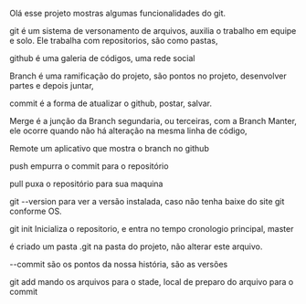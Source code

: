 Olá esse projeto mostras algumas funcionalidades do git.


git é  um sistema de versonamento de arquivos, auxilia o trabalho em equipe e solo. Ele trabalha com repositorios, são como pastas, 

github é uma galeria de códigos, uma rede social

Branch é uma ramificação do projeto, são pontos no projeto, desenvolver partes e depois juntar,

commit é a forma de atualizar o github, postar, salvar.

Merge é a junção da Branch segundaria, ou terceiras, com a Branch Manter, ele ocorre quando não há alteração na mesma linha de código, 

Remote um aplicativo que mostra o branch no github

push empurra o commit para o repositório

pull puxa o repositório para sua maquina 


git --version para ver a versão instalada, caso não tenha baixe do site git conforme OS.

git init Inicializa o repositorio, e entra no tempo cronologio principal, master

é criado um pasta .git na pasta do projeto, não alterar este arquivo.

--commit são os pontos da nossa história, são as versões

git add mando os arquivos para o stade, local de preparo do arquivo para o commit

